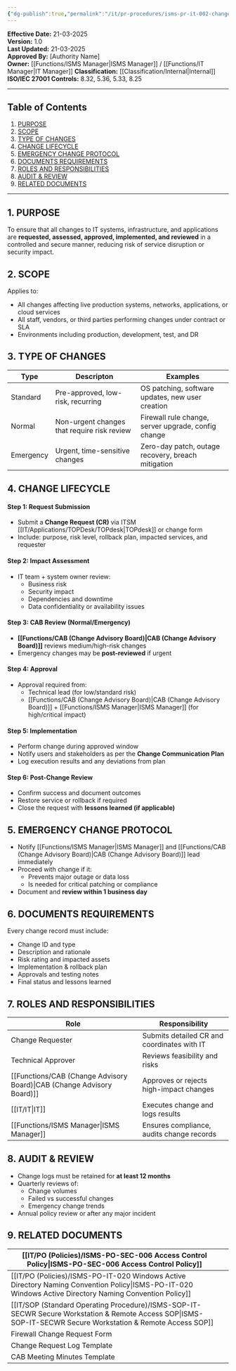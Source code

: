 ```yaml
---
{"dg-publish":true,"permalink":"/it/pr-procedures/isms-pr-it-002-change-management-procedure/","tags":["Change","procedure"],"noteIcon":"lightbulb"}
---
```


**Effective Date:** 21-03-2025  
**Version:** 1.0  
**Last Updated:** 21-03-2025  
**Approved By:** [Authority Name]  
**Owner:** [[Functions/ISMS Manager\|ISMS Manager]] / [[Functions/IT Manager\|IT Manager]]
**Classification:** [[Classification/Internal\|Internal]]
**ISO/IEC 27001 Controls:** 8.32, 5.36, 5.33, 8.25

---
## **Table of Contents**  
1. [PURPOSE](#purpose)  
2. [SCOPE](#scope)  
3. [TYPE OF CHANGES](#type-of-changes)  
4. [CHANGE LIFECYCLE](#change-of-lifecycle)  
5. [EMERGENCY CHANGE PROTOCOL](#emergency-change-protocol)  
6. [DOCUMENTS REQUIREMENTS](#documents-requirements)  
7. [ROLES AND RESPONSIBILITIES](#roles-and-responsibilities)  
8. [AUDIT & REVIEW](#audit-review) 
9. [RELATED DOCUMENTS](#related-documents)

---
## **1. PURPOSE**  
To ensure that all changes to IT systems, infrastructure, and applications are **requested, assessed, approved, implemented, and reviewed** in a controlled and secure manner, reducing risk of service disruption or security impact.
## **2. SCOPE**
Applies to:
- All changes affecting live production systems, networks, applications, or cloud services
- All staff, vendors, or third parties performing changes under contract or SLA
- Environments including production, development, test, and DR
## **3. TYPE OF CHANGES** 

| Type      | Descripton                                  | Examples                                            |
| --------- | ------------------------------------------- | --------------------------------------------------- |
| Standard  | Pre-approved, low-risk, recurring           | OS patching, software updates, new user creation    |
| Normal    | Non-urgent changes that require risk review | Firewall rule change, server upgrade, config change |
| Emergency | Urgent, time-sensitive changes              | Zero-day patch, outage recovery, breach mitigation  |
## **4. CHANGE LIFECYCLE**

#### Step 1: **Request Submission**
- Submit a **Change Request (CR)** via ITSM [[IT/Applications/TOPDesk/TOPdesk\|TOPdesk]] or change form
- Include: purpose, risk level, rollback plan, impacted services, and requester
#### Step 2: **Impact Assessment**
- IT team + system owner review:
    - Business risk
    - Security impact
    - Dependencies and downtime
    - Data confidentiality or availability issues
#### Step 3: **CAB Review (Normal/Emergency)**
- **[[Functions/CAB (Change Advisory Board)\|CAB (Change Advisory Board)]]** reviews medium/high-risk changes
- Emergency changes may be **post-reviewed** if urgent
#### Step 4: **Approval**
- Approval required from:
    - Technical lead (for low/standard risk)
    - [[Functions/CAB (Change Advisory Board)\|CAB (Change Advisory Board)]] + [[Functions/ISMS Manager\|ISMS Manager]] (for high/critical impact)
#### Step 5: **Implementation**
- Perform change during approved window
- Notify users and stakeholders as per the **Change Communication Plan**
- Log execution results and any deviations from plan
#### Step 6: **Post-Change Review**
- Confirm success and document outcomes
- Restore service or rollback if required
- Close the request with **lessons learned (if applicable)**
## **5. EMERGENCY CHANGE PROTOCOL**  
- Notify [[Functions/ISMS Manager\|ISMS Manager]] and [[Functions/CAB (Change Advisory Board)\|CAB (Change Advisory Board)]] lead immediately
- Proceed with change if it:
    - Prevents major outage or data loss
    - Is needed for critical patching or compliance
- Document and **review within 1 business day**
## **6. DOCUMENTS REQUIREMENTS**  

Every change record must include:
- Change ID and type
- Description and rationale
- Risk rating and impacted assets
- Implementation & rollback plan
- Approvals and testing notes
- Final status and lessons learned
## **7. ROLES AND RESPONSIBILITIES**  

| Role                            | Responsibility                              |
| ------------------------------- | ------------------------------------------- |
| Change Requester                | Submits detailed CR and coordinates with IT |
| Technical Approver              | Reviews feasibility and risks               |
| [[Functions/CAB (Change Advisory Board)\|CAB (Change Advisory Board)]] | Approves or rejects high-impact changes     |
| [[IT/IT\|IT]]                          | Executes change and logs results            |
| [[Functions/ISMS Manager\|ISMS Manager]]                | Ensures compliance, audits change records   |
## **8. AUDIT & REVIEW**
- Change logs must be retained for **at least 12 months**
- Quarterly reviews of:
    - Change volumes
    - Failed vs successful changes
    - Emergency change trends
- Annual policy review or after any major incident
## **9. RELATED DOCUMENTS**

| [[IT/PO (Policies)/ISMS-PO-SEC-006 Access Control Policy\|ISMS-PO-SEC-006 Access Control Policy]]                            |     |
| -------------------------------------------------------------------- | --- |
| [[IT/PO (Policies)/ISMS-PO-IT-020 Windows Active Directory Naming Convention Policy\|ISMS-PO-IT-020 Windows Active Directory Naming Convention Policy]] |     |
| [[IT/SOP (Standard Operating Procedure)/ISMS-SOP-IT-SECWR Secure Workstation & Remote Access SOP\|ISMS-SOP-IT-SECWR Secure Workstation & Remote Access SOP]]         |     |
| Firewall Change Request Form                                         |     |
| Change Request Log Template                                          |     |
| CAB Meeting Minutes Template                                         |     |





